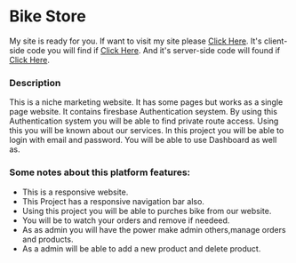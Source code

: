 #  Bike Store
My site is ready for you. If want to visit my site please [Click Here](https://bike-store-12.web.app/).
It's client-side code you will find if [Click Here](https://github.com/programming-hero-web-course-4/niche-website-client-side-mahmudul-11).
And it's server-side code will found if [Click Here](https://github.com/programming-hero-web-course-4/niche-website-server-side-mahmudul-11).
### Description
This is a niche marketing website. It has some pages but works as a single page website. It contains firesbase Authentication seystem. By using this Authentication system you will be able to find private route access. Using this you will be known about our services. In this project you will be able to login with email and password. You will be able to use Dashboard as well as.
### Some notes about this platform features:
- This is a responsive website.
- This Project has a responsive navigation bar also.
- Using this project you will be able to purches bike from our website.
- You will be to watch your orders and remove if needeed.
- As as admin you will have the power make admin others,manage orders and products.
- As a admin will be able to add a new product and delete product.
